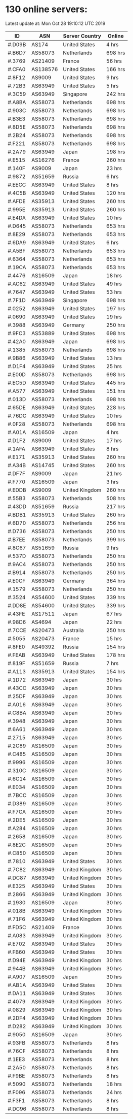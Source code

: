 # 130 online servers:

Latest update at: Mon Oct 28 19:10:12 UTC 2019

| ID | ASN | Server Country | Online |
| -- | --- | -------------- | ------ |
| #.D09B | AS174 | United States | 4 hrs |
| #.B6D7 | AS58073 | Netherlands | 698 hrs |
| #.3769 | AS21409 | France | 56 hrs |
| #.CFA0 | AS138576 | United States | 166 hrs |
| #.8F12 | AS9009 | United States | 9 hrs |
| #.72B3 | AS63949 | United States | 5 hrs |
| #.3C59 | AS63949 | Singapore | 242 hrs |
| #.A8BA | AS58073 | Netherlands | 698 hrs |
| #.903C | AS58073 | Netherlands | 698 hrs |
| #.B3E3 | AS58073 | Netherlands | 698 hrs |
| #.8D5E | AS58073 | Netherlands | 698 hrs |
| #.2B24 | AS58073 | Netherlands | 698 hrs |
| #.F221 | AS58073 | Netherlands | 698 hrs |
| #.2A79 | AS63949 | Japan | 198 hrs |
| #.E515 | AS16276 | France | 260 hrs |
| #.140F | AS9009 | Japan | 23 hrs |
| #.9872 | AS51659 | Russia | 6 hrs |
| #.EECC | AS63949 | United States | 8 hrs |
| #.4C5B | AS63949 | United States | 120 hrs |
| #.AFDE | AS35913 | United States | 260 hrs |
| #.995E | AS35913 | United States | 260 hrs |
| #.E4DA | AS63949 | United States | 10 hrs |
| #.D645 | AS58073 | Netherlands | 653 hrs |
| #.8E29 | AS58073 | Netherlands | 653 hrs |
| #.6DA9 | AS63949 | United States | 6 hrs |
| #.A5BF | AS58073 | Netherlands | 653 hrs |
| #.6364 | AS58073 | Netherlands | 653 hrs |
| #.19CA | AS58073 | Netherlands | 653 hrs |
| #.4476 | AS16509 | Japan | 18 hrs |
| #.AC62 | AS63949 | United States | 49 hrs |
| #.7647 | AS63949 | United States | 53 hrs |
| #.7F1D | AS63949 | Singapore | 698 hrs |
| #.0252 | AS63949 | United States | 197 hrs |
| #.0690 | AS63949 | United States | 19 hrs |
| #.3988 | AS63949 | Germany | 250 hrs |
| #.9FC3 | AS53889 | United States | 698 hrs |
| #.42A0 | AS63949 | Japan | 698 hrs |
| #.1385 | AS58073 | Netherlands | 698 hrs |
| #.9B86 | AS63949 | United States | 13 hrs |
| #.D1F4 | AS63949 | United States | 25 hrs |
| #.E00D | AS58073 | Netherlands | 698 hrs |
| #.EC5D | AS63949 | United States | 445 hrs |
| #.A577 | AS63949 | United States | 151 hrs |
| #.013D | AS58073 | Netherlands | 698 hrs |
| #.65DE | AS63949 | United States | 228 hrs |
| #.76DC | AS63949 | United States | 10 hrs |
| #.0F28 | AS58073 | Netherlands | 698 hrs |
| #.A01A | AS16509 | Japan | 4 hrs |
| #.D1F2 | AS9009 | United States | 17 hrs |
| #.1AFA | AS63949 | United States | 8 hrs |
| #.E171 | AS35913 | United States | 260 hrs |
| #.A34B | AS14745 | United States | 260 hrs |
| #.DF7F | AS9009 | Japan | 21 hrs |
| #.F770 | AS16509 | Japan | 3 hrs |
| #.EDDB | AS9009 | United Kingdom | 260 hrs |
| #.55B3 | AS58073 | Netherlands | 508 hrs |
| #.43DD | AS51659 | Russia | 217 hrs |
| #.BDB1 | AS35913 | United States | 260 hrs |
| #.6D70 | AS58073 | Netherlands | 256 hrs |
| #.D736 | AS58073 | Netherlands | 250 hrs |
| #.B7EE | AS58073 | Netherlands | 399 hrs |
| #.8C67 | AS51659 | Russia | 9 hrs |
| #.537D | AS58073 | Netherlands | 250 hrs |
| #.9AC4 | AS58073 | Netherlands | 250 hrs |
| #.B914 | AS58073 | Netherlands | 250 hrs |
| #.E0CF | AS63949 | Germany | 364 hrs |
| #.1579 | AS58073 | Netherlands | 250 hrs |
| #.3524 | AS54600 | United States | 339 hrs |
| #.DD8E | AS54600 | United States | 339 hrs |
| #.43FE | AS17511 | Japan | 67 hrs |
| #.98D6 | AS4694 | Japan | 22 hrs |
| #.7CCE | AS20473 | Australia | 250 hrs |
| #.5055 | AS20473 | France | 15 hrs |
| #.8FE0 | AS49392 | Russia | 154 hrs |
| #.FEAB | AS63949 | United States | 178 hrs |
| #.819F | AS51659 | Russia | 7 hrs |
| #.A113 | AS35913 | United States | 154 hrs |
| #.1D72 | AS63949 | Japan | 30 hrs |
| #.43CC | AS63949 | Japan | 30 hrs |
| #.25DF | AS63949 | Japan | 30 hrs |
| #.A016 | AS63949 | Japan | 30 hrs |
| #.C8BA | AS63949 | Japan | 30 hrs |
| #.3948 | AS63949 | Japan | 30 hrs |
| #.6A61 | AS63949 | Japan | 30 hrs |
| #.2715 | AS63949 | Japan | 30 hrs |
| #.2C89 | AS16509 | Japan | 30 hrs |
| #.C485 | AS16509 | Japan | 30 hrs |
| #.9996 | AS16509 | Japan | 30 hrs |
| #.310C | AS16509 | Japan | 30 hrs |
| #.6C14 | AS16509 | Japan | 30 hrs |
| #.E034 | AS16509 | Japan | 30 hrs |
| #.7BCC | AS16509 | Japan | 30 hrs |
| #.D389 | AS16509 | Japan | 30 hrs |
| #.F7CA | AS16509 | Japan | 30 hrs |
| #.2DE5 | AS16509 | Japan | 30 hrs |
| #.A284 | AS16509 | Japan | 30 hrs |
| #.2658 | AS16509 | Japan | 30 hrs |
| #.8E2C | AS16509 | Japan | 30 hrs |
| #.C850 | AS16509 | Japan | 30 hrs |
| #.7810 | AS63949 | United States | 30 hrs |
| #.7C82 | AS63949 | United Kingdom | 30 hrs |
| #.DC87 | AS63949 | United Kingdom | 30 hrs |
| #.E325 | AS63949 | United States | 30 hrs |
| #.2866 | AS63949 | United Kingdom | 30 hrs |
| #.1930 | AS16509 | Japan | 30 hrs |
| #.018B | AS63949 | United Kingdom | 30 hrs |
| #.71F6 | AS63949 | United Kingdom | 30 hrs |
| #.FD5C | AS21409 | France | 30 hrs |
| #.A083 | AS63949 | United Kingdom | 30 hrs |
| #.E702 | AS63949 | United States | 30 hrs |
| #.FB60 | AS63949 | United States | 30 hrs |
| #.D94E | AS63949 | United Kingdom | 30 hrs |
| #.944B | AS63949 | United Kingdom | 30 hrs |
| #.A907 | AS16509 | Japan | 30 hrs |
| #.AB1A | AS63949 | United States | 30 hrs |
| #.DA11 | AS63949 | United States | 30 hrs |
| #.4079 | AS63949 | United Kingdom | 30 hrs |
| #.0829 | AS63949 | United Kingdom | 30 hrs |
| #.2DF4 | AS63949 | United Kingdom | 30 hrs |
| #.D282 | AS63949 | United Kingdom | 30 hrs |
| #.9050 | AS16509 | Japan | 30 hrs |
| #.93FB | AS58073 | Netherlands | 8 hrs |
| #.76CF | AS58073 | Netherlands | 8 hrs |
| #.1EE3 | AS58073 | Netherlands | 8 hrs |
| #.2A50 | AS58073 | Netherlands | 8 hrs |
| #.F9BE | AS58073 | Netherlands | 8 hrs |
| #.5090 | AS58073 | Netherlands | 18 hrs |
| #.F096 | AS58073 | Netherlands | 24 hrs |
| #.F3F1 | AS58073 | Netherlands | 8 hrs |
| #.DC96 | AS58073 | Netherlands | 8 hrs |

